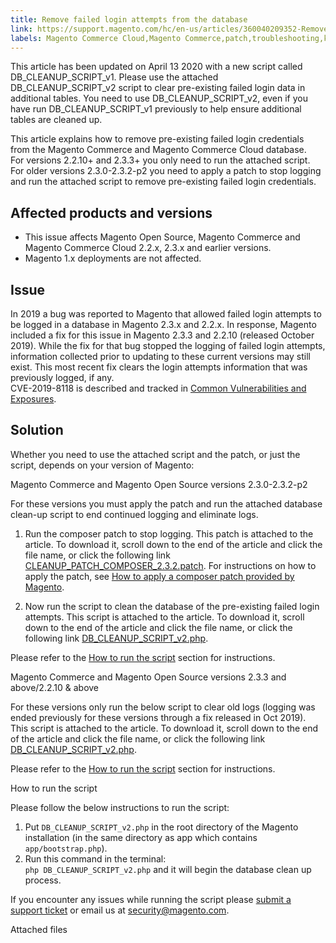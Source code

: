 ```yaml
---
title: Remove failed login attempts from the database
link: https://support.magento.com/hc/en-us/articles/360040209352-Remove-failed-login-attempts-from-the-database
labels: Magento Commerce Cloud,Magento Commerce,patch,troubleshooting,known issues,database,2.3.x,2.2.x,failed login
---
```


<p class="info">This article has been updated on April 13 2020 with a new script called DB_CLEANUP_SCRIPT_v1. Please use the attached DB_CLEANUP_SCRIPT_v2 script to clear pre-existing failed login data in additional tables. You need to use DB_CLEANUP_SCRIPT_v2, even if you have run DB_CLEANUP_SCRIPT_v1 previously to help ensure additional tables are cleaned up.</p>

This article explains how to remove pre-existing failed login credentials from the Magento Commerce and Magento Commerce Cloud database.  
 For versions  2.2.10+ and 2.3.3+ you only need to run the attached script.  
 For older versions  2.3.0-2.3.2-p2 you need to apply a patch to stop logging and run the attached script to remove pre-existing failed login credentials.

## Affected products and versions

* This issue affects Magento Open Source, Magento Commerce and Magento Commerce Cloud 2.2.x, 2.3.x and earlier versions.
* Magento 1.x deployments are not affected.

## Issue

In 2019 a bug was reported to Magento that allowed failed login attempts to be logged in a database in Magento 2.3.x and 2.2.x. In response, Magento included a fix for this issue in Magento 2.3.3 and 2.2.10 (released October 2019). While the fix for that bug stopped the logging of failed login attempts, information collected prior to updating to these current versions may still exist. This most recent fix clears the login attempts information that was previously logged, if any.    
 CVE-2019-8118 is described and tracked in [Common Vulnerabilities and Exposures](https://cve.mitre.org/cgi-bin/cvename.cgi?name=CVE-2019-8118). 

## Solution

Whether you need to use the attached script and the patch, or just the script, depends on your version of Magento:

Magento Commerce and Magento Open Source versions 2.3.0-2.3.2-p2

For these versions you must apply the patch and run the attached database clean-up script to end continued logging and eliminate logs.

1. Run the composer patch to stop logging. This patch is attached to the article. To download it, scroll down to the end of the article and click the file name, or click the following link [CLEANUP\_PATCH\_COMPOSER\_2.3.2.patch](https://support.magento.com/hc/en-us/article_attachments/360052587472/CLEANUP_PATCH_COMPOSER_2.3.2.patch). For instructions on how to apply the patch, see [How to apply a composer patch provided by Magento](https://support.magento.com/hc/en-us/articles/360028367731).

1. Now run the script to clean the database of the pre-existing failed login attempts. This script is attached to the article. To download it, scroll down to the end of the article and click the file name, or click the following link [DB\_CLEANUP\_SCRIPT\_v2.php](https://support.magento.com/hc/en-us/article_attachments/360054669971/DB_CLEANUP_SCRIPT_v2.php).

Please refer to the [How to run the script](https://support.magento.com/hc/en-us/articles/360040209352#run_script) section for instructions.

Magento Commerce and Magento Open Source versions 2.3.3 and above/2.2.10 &amp; above  
   
 For these versions only run the below script to clear old logs (logging was ended previously for these versions through a fix released in Oct 2019). This script is attached to the article. To download it, scroll down to the end of the article and click the file name, or click the following link [DB\_CLEANUP\_SCRIPT\_v2.php](https://support.magento.com/hc/en-us/article_attachments/360054669971/DB_CLEANUP_SCRIPT_v2.php).

Please refer to the [How to run the script](https://support.magento.com/hc/en-us/articles/360040209352#run_script) section for instructions.

How to run the script

Please follow the below instructions to run the script:

1. Put `` DB_CLEANUP_SCRIPT_v2.php `` in the root directory of the Magento installation (in the same directory as app which contains `` app/bootstrap.php ``).
1. Run this command in the terminal:  
     `` php DB_CLEANUP_SCRIPT_v2.php `` and it will begin the database clean up process.

If you encounter any issues while running the script please [submit a support ticket](https://support.magento.com/hc/en-us/articles/360019088251) or email us at [security@magento.com](mailto:security@magento.com).

Attached files
